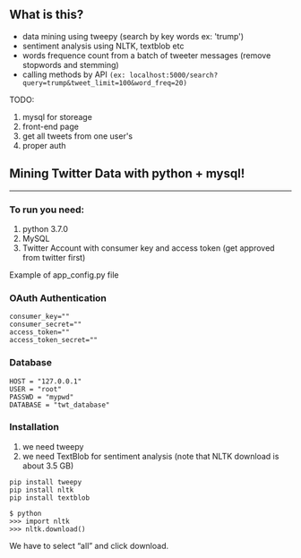 ## What is this?

* data mining using tweepy (search by key words ex: 'trump')
* sentiment analysis using NLTK, textblob etc
* words frequence count from a batch of tweeter messages (remove stopwords and stemming)
* calling methods by API
  ```(ex: localhost:5000/search?query=trump&tweet_limit=100&word_freq=20)```

TODO: 
1. mysql for storeage
2. front-end page
3. get all tweets from one user's
4. proper auth


## Mining Twitter Data with python + mysql!

---

### To run you need:

1. python 3.7.0
2. MySQL
3. Twitter Account with consumer key and access token (get approved from twitter first)

Example of app_config.py file

### OAuth Authentication

```
consumer_key=""
consumer_secret=""
access_token=""
access_token_secret=""
```

### Database

```
HOST = "127.0.0.1"
USER = "root"
PASSWD = "mypwd"
DATABASE = "twt_database"
```

### Installation

1. we need tweepy
2. we need TextBlob for sentiment analysis (note that NLTK download is about 3.5 GB)

```
pip install tweepy
pip install nltk
pip install textblob

$ python
>>> import nltk
>>> nltk.download()
```

We have to select “all” and click download.
